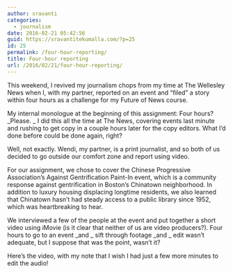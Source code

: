 ```yaml
---
author: sravanti
categories:
  - journalism
date: 2016-02-21 05:42:56
guid: https://sravantitekumalla.com/?p=25
id: 25
permalink: /four-hour-reporting/
title: Four-hour reporting
url: /2016/02/21/four-hour-reporting/
---
```


This weekend, I revived my journalism chops from my time at The Wellesley News when I, with my partner, reported on an event and &#8220;filed&#8221; a story within four hours as a challenge for my Future of News course.

My internal monologue at the beginning of this assignment: Four hours? _Please. _ I did this all the time at The News, covering events last minute and rushing to get copy in a couple hours later for the copy editors. What I&#8217;d done before could be done again, right?

Well, not exactly. Wendi, my partner, is a print journalist, and so both of us decided to go outside our comfort zone and report using video.

For our assignment, we chose to cover the Chinese Progressive Association&#8217;s Against Gentrification Paint-In event, which is a community response against gentrification in Boston&#8217;s Chinatown neighborhood. In addition to luxury housing displacing longtime residents, we also learned that Chinatown hasn&#8217;t had steady access to a public library since 1952, which was heartbreaking to hear.

We interviewed a few of the people at the event and put together a short video using iMovie (is it clear that neither of us are video producers?). Four hours to go to an event _and _ sift through footage _and _ edit wasn&#8217;t adequate, but I suppose that was the point, wasn&#8217;t it?

Here&#8217;s the video, with my note that I wish I had just a few more minutes to edit the audio!



&nbsp;
